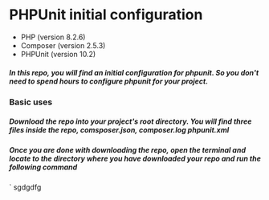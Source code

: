 # PHPUnit initial configuration
- PHP (version 8.2.6)
- Composer (version 2.5.3)
- PHPUnit (version 10.2)

##### In this repo, you will find an initial configuration for phpunit. So you don't need to spend hours to configure phpunit for your project.
### Basic uses
##### Download the repo into your project's root directory. You will find three files inside the repo, comsposer.json, composer.log phpunit.xml
##### Once you are done with  downloading the repo, open the terminal and locate to the directory where you have downloaded your repo and run the following command 
  ` sgdgdfg
